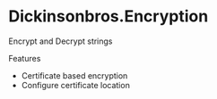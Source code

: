 # Dickinsonbros.Encryption

Encrypt and Decrypt strings

Features

* Certificate based encryption 
* Configure certificate location
